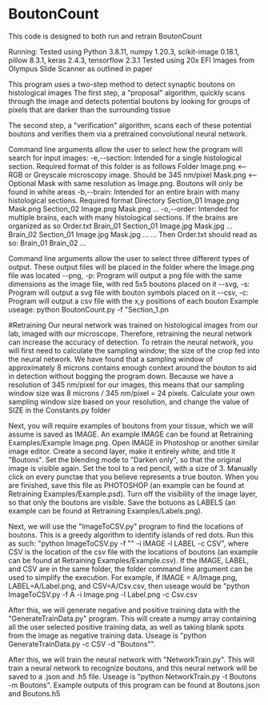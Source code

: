 # BoutonCount
This code is designed to both run and retrain BoutonCount

Running:
Tested using Python 3.8.11, numpy 1.20.3, scikit-image 0.18.1, pillow 8.3.1, keras 2.4.3, tensorflow 2.3.1
Tested using 20x EFI Images from Olympus Slide Scanner as outlined in paper

This program uses a two-step method to detect synaptic boutons on histological images
The first step, a "proposal" algorithm, quickly scans through the image and detects potential boutons by looking for 
groups of pixels that are darker than the surrounding tissue

The second step, a "verification" algorithm, scans each of these potential boutons and verifies them via a pretrained
convolutional neural network.

Command line arguments allow the user to select how the program will search for input images:
-e,--section: Intended for a single histological section.  Required format of this folder is as follows
    Folder
        Image.png  <-- RGB or Greyscale microscopy image.  Should be 345 nm/pixel
        Mask.png <-- Optional Mask with same resolution as Image.png.  Boutons will only be found in white areas
-b,--brain: Intended for an entire brain with many histological sections.  Required format
    Directory
        Section_01
            Image.png
            Mask.png
        Section_02
            Image.png
            Mask.png
        ...
-o,--order: Intended for multiple brains, each with many histological sections.  If the brains are organized as so
    Order.txt
    Brain_01
        Section_01
            Image.jpg
            Mask.jpg
        ...
    Brain_02
        Section_01
            Image.jpg
            Mask.jpg
        ...
    ...
    Then Order.txt should read as so:
    Brain_01
    Brain_02
    ...        

Command line arguments allow the user to select three different types of output.  These output files will be placed in the folder where the Image.png file was located
--png, -p: Program will output a png file with the same dimensions as the image file, with red 5x5 boutons placed on it
--svg, -s: Program will output a svg file with bouton symbols placed on it
--csv, -c: Program will output a csv file with the x,y positions of each bouton
Example useage: python BoutonCount.py -f "Section_1.pn


#Retraining
Our neural network was trained on histological images from our lab, imaged with our microscope. Therefore, retraining the neural network can increase the accuracy of detection. To retrain the neural network, you will first need to calculate the sampling window; the size of the crop fed into the neural network. We have found that a sampling window of approximately 8 microns contains enough context around the bouton to aid in detection without bogging the program down. Because we have a resolution of 345 nm/pixel for our images, this means that our sampling window size was 8 microns / 345 nm/pixel = 24 pixels. Calculate your own sampling window size based on your resolution, and change the value of SIZE in the Constants.py folder

Next, you will require examples of boutons from your tissue, which we will assume is saved as IMAGE. An example IMAGE can be found at Retraining Examples/Example Image.png. Open IMAGE in Photoshop or another similar image editor. Create a second layer, make it entirely white, and title it "Boutons". Set the blending mode to "Darken only", so that the original image is visible again. Set the tool to a red pencil, with a size of 3. Manually click on every punctae that you believe represents a true bouton. When you are finished, save this file as PHOTOSHOP (an example can be found at Retraining Examples/Example.psd). Turn off the visibility of the image layer, so that only the boutons are visible. Save the botuons as LABELS (an example can be found at Retraining Examples/Labels.png).

Next, we will use the "ImageToCSV.py" program to find the locations of boutons. This is a greedy algorithm to identify islands of red dots. Run this as such: "python ImageToCSV.py -f "" -i IMAGE -l LABEL -c CSV", where CSV is the location of the csv file with the locations of boutons (an example can be found at Retraining Examples/Example.csv). If the IMAGE, LABEL, and CSV are in the same folder, the folder command line argument can be used to simplify the execution. For example, if IMAGE = A/Image.png, LABEL=A/Label.png, and CSV=A/Csv.csv, then useage would be "python ImageToCSV.py -f A -i Image.png -l Label.png -c Csv.csv

After this, we will generate negative and positive training data with the "GenerateTrainData.py" program. This will create a numpy array containing all the user selected positive training data, as well as taking blank spots from the image as negative training data. Useage is "python GenerateTrainData.py -c CSV -d "Boutons"".

After this, we will train the neural network with "NetworkTrain.py". This will train a neural network to recognize boutons, and this neural network will be saved to a .json and .h5 file. Useage is "python NetworkTrain.py -t Boutons -m Boutons". Example outputs of this program can be found at Boutons.json and Boutons.h5
